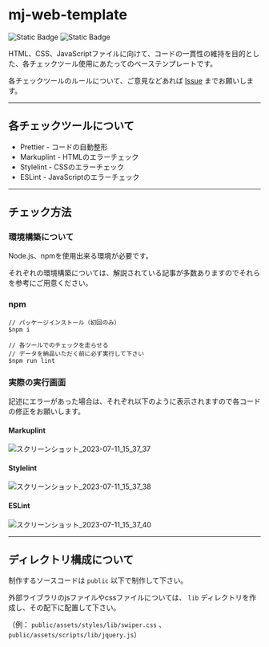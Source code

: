 # mj-web-template

![Static Badge](https://img.shields.io/badge/node-v16.10.0-brightgreen) ![Static Badge](https://img.shields.io/badge/npm-v8.0.0-brightgreen)

HTML、CSS、JavaScriptファイルに向けて、コードの一貫性の維持を目的とした、各チェックツール使用にあたってのベーステンプレートです。

各チェックツールのルールについて、ご意見などあれば [Issue](https://github.com/github-mjinc/mj-web-template/issues) までお願いします。

---

## 各チェックツールについて

* Prettier - コードの自動整形
* Markuplint - HTMLのエラーチェック
* Stylelint - CSSのエラーチェック
* ESLint - JavaScriptのエラーチェック

---

## チェック方法

### 環境構築について

Node.js、npmを使用出来る環境が必要です。

それぞれの環境構築については、解説されている記事が多数ありますのでそれらを参考にご用意ください。

### npm

```
// パッケージインストール（初回のみ）
$npm i

// 各ツールでのチェックを走らせる
// データを納品いただく前に必ず実行して下さい
$npm run lint
```

### 実際の実行画面

記述にエラーがあった場合は、それぞれ以下のように表示されますので各コードの修正をお願いします。

#### Markuplint

![スクリーンショット_2023-07-11_15_37_37](https://github.com/github-mjinc/mj-web-template/assets/57660565/04a6fcc7-44aa-426c-8efb-be859761ddc1)

#### Stylelint

![スクリーンショット_2023-07-11_15_37_38](https://github.com/github-mjinc/mj-web-template/assets/57660565/d2d825b0-9927-4aac-8b05-c9338a67832f)

#### ESLint

![スクリーンショット_2023-07-11_15_37_40](https://github.com/github-mjinc/mj-web-template/assets/57660565/c9c173d5-24db-4822-8ac7-ee90a8043a12)

---

## ディレクトリ構成について

制作するソースコードは `public` 以下で制作して下さい。

外部ライブラリのjsファイルやcssファイルについては、 `lib` ディレクトリを作成し、その配下に配置して下さい。

（例： `public/assets/styles/lib/swiper.css` 、 `public/assets/scripts/lib/jquery.js`）

